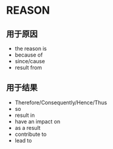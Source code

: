 # REASON

## 用于原因

- the reason is
- because of
- since/cause
- result from

## 用于结果

- Therefore/Consequently/Hence/Thus
- so
- result in
- have an impact on
- as a result
- contribute to
- lead to

